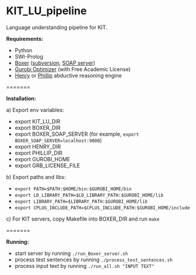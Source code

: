 # KIT_LU_pipeline
Language understanding pipeline for KIT.

**Requirements:**
* Python
* SWI-Prolog
* [Boxer](http://svn.ask.it.usyd.edu.au/trac/candc/wiki/boxer) ([subversion](http://svn.ask.it.usyd.edu.au/trac/candc/wiki/Subversion), [SOAP server](http://svn.ask.it.usyd.edu.au/trac/candc/wiki/InstallSOAP))
* [Gurobi Optimizer](http://www.gurobi.com/) (with Free Academic License)
* [Henry](https://github.com/naoya-i/henry-n700) or [Phillip](https://github.com/kazeto/phillip) abductive reasoning engine

=======

**Installation:**

a) Export env variables:
* export KIT_LU_DIR
* export BOXER_DIR
* export BOXER_SOAP_SERVER (for example, `export BOXER_SOAP_SERVER=localhost:9000`)
* export HENRY_DIR
* export PHILLIP_DIR
* export GUROBI_HOME
* export GRB_LICENSE_FILE

b) Export paths and libs:
* `export PATH=$PATH:$HOME/bin:$GUROBI_HOME/bin`
* `export LD_LIBRARY_PATH=$LD_LIBRARY_PATH:$GUROBI_HOME/lib`
* `export LIBRARY_PATH=$LIBRARY_PATH:$GUROBI_HOME/lib`
* `export CPLUS_INCLUDE_PATH=$CPLUS_INCLUDE_PATH:$GUROBI_HOME/include`

c) For KIT servers, copy Makefile into BOXER_DIR and run `make`

=======

**Running:**
* start server by running `./run_Boxer_server.sh`
* process test sentences by running `./process_test_sentences.sh`
* process input text by running `./run_all.sh "INPUT TEXT"`
